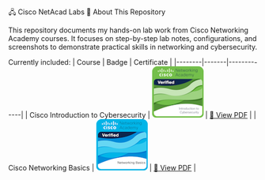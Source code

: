 🖧 Cisco NetAcad Labs
📘 About This Repository

This repository documents my hands-on lab work from Cisco Networking Academy courses.
It focuses on step-by-step lab notes, configurations, and screenshots to demonstrate practical skills in networking and cybersecurity.

Currently included:
| Course | Badge | Certificate |
|--------|-------|-------------|
| Cisco Introduction to Cybersecurity | <img src="Badges/intro.png" width="104"> | [📄 View PDF](Certificates/Introduction%20to%20Cybersecurity.pdf) |
| Cisco Networking Basics | <img src="Badges/networking.png" width="104"> | [📄 View PDF](Certificates/Networking%20Basics.pdf) |
